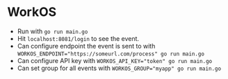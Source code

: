 # WorkOS

- Run with `go run main.go`
- Hit `localhost:8081/login` to see the event.
- Can configure endpoint the event is sent to with `WORKOS_ENDPOINT="https://someurl.com/process" go run main.go`
- Can configure API key with `WORKOS_API_KEY="token" go run main.go`
- Can set group for all events with `WORKOS_GROUP="myapp" go run main.go`
